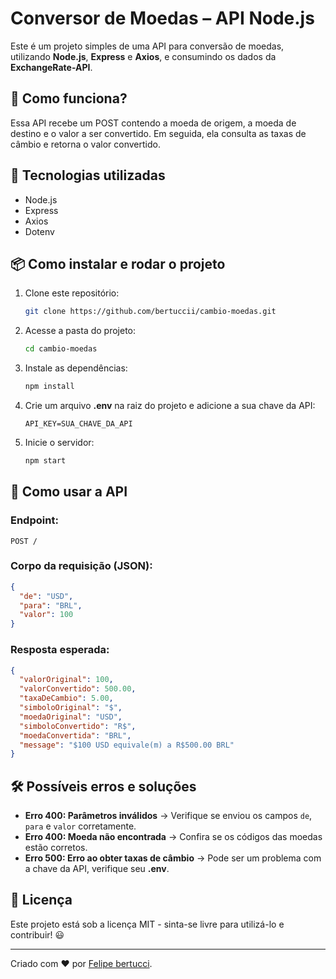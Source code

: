 # Conversor de Moedas – API Node.js

Este é um projeto simples de uma API para conversão de moedas, utilizando **Node.js**, **Express** e **Axios**, e consumindo os dados da **ExchangeRate-API**.

## 🚀 Como funciona?

Essa API recebe um POST contendo a moeda de origem, a moeda de destino e o valor a ser convertido. Em seguida, ela consulta as taxas de câmbio e retorna o valor convertido.

## 📌 Tecnologias utilizadas

- Node.js
- Express
- Axios
- Dotenv

## 📦 Como instalar e rodar o projeto

1. Clone este repositório:
   ```bash
   git clone https://github.com/bertuccii/cambio-moedas.git
   ```
2. Acesse a pasta do projeto:
   ```bash
   cd cambio-moedas
   ```
3. Instale as dependências:
   ```bash
   npm install
   ```
4. Crie um arquivo **.env** na raiz do projeto e adicione a sua chave da API:
   ```env
   API_KEY=SUA_CHAVE_DA_API
   ```
5. Inicie o servidor:
   ```bash
   npm start
   ```

## 📡 Como usar a API

### Endpoint:
```
POST /
```

### Corpo da requisição (**JSON**):
```json
{
  "de": "USD",
  "para": "BRL",
  "valor": 100
}
```

### Resposta esperada:
```json
{
  "valorOriginal": 100,
  "valorConvertido": 500.00,
  "taxaDeCambio": 5.00,
  "simboloOriginal": "$",
  "moedaOriginal": "USD",
  "simboloConvertido": "R$",
  "moedaConvertida": "BRL",
  "message": "$100 USD equivale(m) a R$500.00 BRL"
}
```

## 🛠 Possíveis erros e soluções

- **Erro 400: Parâmetros inválidos** → Verifique se enviou os campos `de`, `para` e `valor` corretamente.
- **Erro 400: Moeda não encontrada** → Confira se os códigos das moedas estão corretos.
- **Erro 500: Erro ao obter taxas de câmbio** → Pode ser um problema com a chave da API, verifique seu **.env**.

## 📜 Licença

Este projeto está sob a licença MIT - sinta-se livre para utilizá-lo e contribuir! 😃

---
Criado com ❤️ por [Felipe bertucci](https://github.com/bertuccii).

